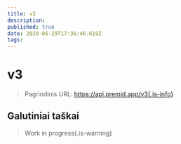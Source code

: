 ```yaml
---
title: v3
description:
published: true
date: 2020-05-29T17:36:46.619Z
tags:
---
```


# v3

> Pagrindinis URL: https://api.premid.app/v3{.is-info}


## Galutiniai taškai
> Work in progress{.is-warning}